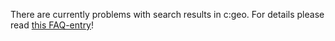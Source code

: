 There are currently problems with search results in c:geo. For details please read [this FAQ-entry](/faq.html#6029)!
